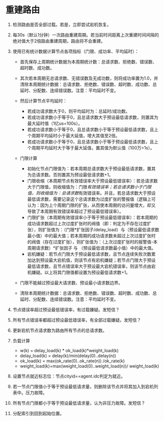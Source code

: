 # 重建路由

1. 检测路由是否全部过载。若是，立即尝试宕机恢复。

2. 每30s（默认1分钟）一次路由重建周期。若当前时间距离上次重建时间间隔的绝对值大于2倍路由重建周期，路由将不会重建。

3. 使用已有统计数据计算节点各项指标（门限、成功率、平均延时）：

    * 首先保存上周期统计数据为本周期统计数：总请求数、拒绝数、错误数、超时数、成功数。

    * 其次若本周期无总请求数、无错误数及无成功数，则将成功率置为1.0，并清除本周期统计数据：总请求数、拒绝数、错误数、超时数、成功数、总延时、分配数、连续错误数。注意：平均延时不变。

    * 然后计算节点平均延时：
        * 若成功请求数大于0，则平均延时为：总延时/成功数。
        * 若成功请求数小于等于0，且总请求数大于预设最低请求数，则置其为最大延时值（1亿us=100s）。
        * 若成功请求数小于等于0，且总请求数小于等于预设最低请求数，且上个周期平均延时小于最大延值，增大其值至2倍。
        * 若成功请求数小于等于0，且总请求数小于等于预设最低请求数，且上个周期平均延时大于等于最大延值，置其值为默认值（100万=1s）。

    * 门限计算
        * 初始化节点门限值为：若本周期总请求数大于预设最低请求数，置其为总请求数。否则置其为预设最低请求数+1。
        * 门限收缩（本周期节点有效错误率大于预设最低错误率）：若总请求数大于门限值，则收缩值为：门限*有效错误率；若总请求数小于门限值，则收缩值为：总请求数*有效错误率。并且，若总请求数大于预设最低请求数，需要记录这个总请求数为过度扩张的警报值（逻辑上可认为：因为上个周期门限的扩张，从而使本周期的访问量增大，却又导致了本周期有效错误率超过了预设最低错误率）。
        * 门限扩张（本周期有效错误率小于等于预设最低错误率）：若本周期的成功请求数超过上次过度扩张时的阀值（即：判定为不存在过度扩张），则扩张值为：（门限*扩张因子/delay_load）与（预设最低请求数最小值）中的最大值；若本周期的成功请求数未超过上次过度扩张时的阀值（存在过度扩张），则扩张值为：（上次过度扩张时的报警值-本周期请求数）*扩张因子 与 （预设最低请求数最小值）中的最大值。
        * 宕机嫌疑：若节点门限大于预设最低请求数，且节点连续失败次数累加达到预设最大宕机值，则该节点有宕机嫌疑；若节点门限大于预设最低请求数，且节点错误率大于预设最大宕机错误率，则该节点由宕机嫌疑。以上将其门限值都设置为预设最低请求数+1。

    * 门限不能越过预设最大请求数、预设最小请求数边界。

    * 清除本周期统计数据：总请求数、拒绝数、错误数、超时数、成功数、总延时、分配数、连续错误数。注意：平均延时不变。

4. 节点错误率超过预设最低错误率，有过载嫌疑。发短信？

5. 所有节点错误率都超过预设最低错误率，有全部过载嫌疑。发短信？

6. 更新宕机节点请求数为路由所有节点的总请求数。

7. 负载计算
    * w(k) = delay_load(k) * ok_load(k)*weight_load(k)
    * delay_load(k) = delay(k)/min(delay(0)..delay(n))
    * ok_load(k) = max(ok_rate(0)..ok_rate(n)) /ok_rate(k)
    * weight_load(k)=max(weight_load(0)..weight_load(n))/ weight_load(k)

8. 设置节点就近标志位：节点cityid==agent.idc判定为就近。

9. 若一节点门限值小于等于预设最低请求量，则删除该节点并将其加入到宕机列表中。压力故障。

10. 所有节点门限都小于等于预设最低请求量，认为非压力故障。发短信？

11. 分配索引到回到起始位置。
